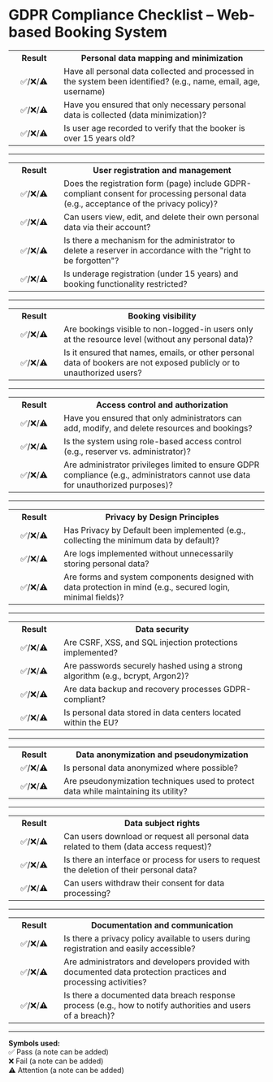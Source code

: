 # GDPR Compliance Checklist – Web-based Booking System

<table style="width:100%">
  <tr>
    <th style="width:20%;text-align: center;">Result</th>
    <th>Personal data mapping and minimization</th>
  </tr>
  <tr>
    <td style="text-align: center;">✅/❌/⚠️</td>
    <td>Have all personal data collected and processed in the system been identified? (e.g., name, email, age, username)</td>
  </tr>
  <tr>
    <td style="text-align: center;">✅/❌/⚠️</td>
    <td>Have you ensured that only necessary personal data is collected (data minimization)?</td>
  </tr>
  <tr>
    <td style="text-align: center;">✅/❌/⚠️</td>
    <td>Is user age recorded to verify that the booker is over 15 years old?</td>
  </tr>
</table>

---

<table style="width:100%">
  <tr>
    <th style="width:20%;text-align: center;">Result</th>
    <th>User registration and management</th>
  </tr>
  <tr>
    <td style="text-align: center;">✅/❌/⚠️</td>
    <td>Does the registration form (page) include GDPR-compliant consent for processing personal data (e.g., acceptance of the privacy policy)?</td>
  </tr>
  <tr>
    <td style="text-align: center;">✅/❌/⚠️</td>
    <td>Can users view, edit, and delete their own personal data via their account?</td>
  </tr>
  <tr>
    <td style="text-align: center;">✅/❌/⚠️</td>
    <td>Is there a mechanism for the administrator to delete a reserver in accordance with the "right to be forgotten"?</td>
  </tr>
  <tr>
    <td style="text-align: center;">✅/❌/⚠️</td>
    <td>Is underage registration (under 15 years) and booking functionality restricted?</td>
  </tr>
</table>

---

<table style="width:100%">
  <tr>
    <th style="width:20%;text-align: center;">Result</th>
    <th>Booking visibility</th>
  </tr>
  <tr>
    <td style="text-align: center;">✅/❌/⚠️</td>
    <td>Are bookings visible to non-logged-in users only at the resource level (without any personal data)?</td>
  </tr>
  <tr>
    <td style="text-align: center;">✅/❌/⚠️</td>
    <td>Is it ensured that names, emails, or other personal data of bookers are not exposed publicly or to unauthorized users?</td>
  </tr>
</table>

--- 

<table style="width:100%">
  <tr>
    <th style="width:20%;text-align: center;">Result</th>
    <th>Access control and authorization</th>
  </tr>
  <tr>
    <td style="text-align: center;">✅/❌/⚠️</td>
    <td>Have you ensured that only administrators can add, modify, and delete resources and bookings?</td>
  </tr>
  <tr>
    <td style="text-align: center;">✅/❌/⚠️</td>
    <td>Is the system using role-based access control (e.g., reserver vs. administrator)?</td>
  </tr>
  <tr>
    <td style="text-align: center;">✅/❌/⚠️</td>
    <td>Are administrator privileges limited to ensure GDPR compliance (e.g., administrators cannot use data for unauthorized purposes)?</td>
  </tr>
</table>

---

<table style="width:100%">
  <tr>
    <th style="width:20%;text-align: center;">Result</th>
    <th>Privacy by Design Principles</th>
  </tr>
  <tr>
    <td style="text-align: center;">✅/❌/⚠️</td>
    <td>Has Privacy by Default been implemented (e.g., collecting the minimum data by default)?</td>
  </tr>
  <tr>
    <td style="text-align: center;">✅/❌/⚠️</td>
    <td>Are logs implemented without unnecessarily storing personal data?</td>
  </tr>
  <tr>
    <td style="text-align: center;">✅/❌/⚠️</td>
    <td>Are forms and system components designed with data protection in mind (e.g., secured login, minimal fields)?</td>
  </tr>
</table>

---

<table style="width:100%">
  <tr>
    <th style="width:20%;text-align: center;">Result</th>
    <th>Data security</th>
  </tr>
  <tr>
    <td style="text-align: center;">✅/❌/⚠️</td>
    <td>Are CSRF, XSS, and SQL injection protections implemented?</td>
  </tr>
  <tr>
    <td style="text-align: center;">✅/❌/⚠️</td>
    <td>Are passwords securely hashed using a strong algorithm (e.g., bcrypt, Argon2)?</td>
  </tr>
  <tr>
    <td style="text-align: center;">✅/❌/⚠️</td>
    <td>Are data backup and recovery processes GDPR-compliant?</td>
  </tr>
  <tr>
    <td style="text-align: center;">✅/❌/⚠️</td>
    <td>Is personal data stored in data centers located within the EU?</td>
  </tr>
</table>

---

<table style="width:100%">
  <tr>
    <th style="width:20%;text-align: center;">Result</th>
    <th>Data anonymization and pseudonymization</th>
  </tr>
  <tr>
    <td style="text-align: center;">✅/❌/⚠️</td>
    <td>Is personal data anonymized where possible?</td>
  </tr>
  <tr>
    <td style="text-align: center;">✅/❌/⚠️</td>
    <td>Are pseudonymization techniques used to protect data while maintaining its utility?</td>
  </tr>
</table>

---

<table style="width:100%">
  <tr>
    <th style="width:20%;text-align: center;">Result</th>
    <th>Data subject rights</th>
  </tr>
  <tr>
    <td style="text-align: center;">✅/❌/⚠️</td>
    <td>Can users download or request all personal data related to them (data access request)?</td>
  </tr>
  <tr>
    <td style="text-align: center;">✅/❌/⚠️</td>
    <td>Is there an interface or process for users to request the deletion of their personal data?</td>
  </tr>
  <tr>
    <td style="text-align: center;">✅/❌/⚠️</td>
    <td>Can users withdraw their consent for data processing?</td>
  </tr>
</table>

---

<table style="width:100%">
  <tr>
    <th style="width:20%;text-align: center;">Result</th>
    <th>Documentation and communication</th>
  </tr>
  <tr>
    <td style="text-align: center;">✅/❌/⚠️</td>
    <td>Is there a privacy policy available to users during registration and easily accessible?</td>
  </tr>
  <tr>
    <td style="text-align: center;">✅/❌/⚠️</td>
    <td>Are administrators and developers provided with documented data protection practices and processing activities?</td>
  </tr>
  <tr>
    <td style="text-align: center;">✅/❌/⚠️</td>
    <td>Is there a documented data breach response process (e.g., how to notify authorities and users of a breach)?</td>
  </tr>
</table>

---

**Symbols used:**  
✅ Pass (a note can be added)  
❌ Fail (a note can be added)  
⚠️ Attention (a note can be added)




